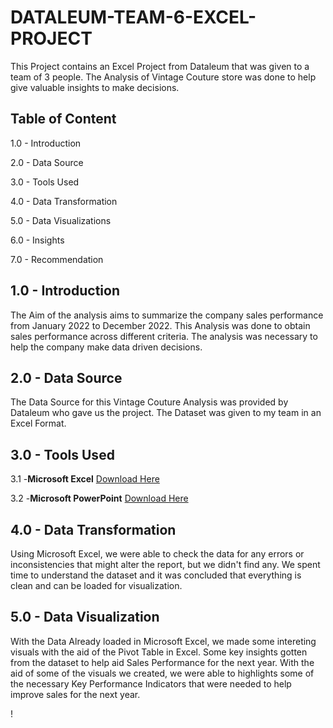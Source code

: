 # DATALEUM-TEAM-6-EXCEL-PROJECT
This Project contains an Excel Project from Dataleum that was given to a team of 3 people. The Analysis of Vintage Couture store was done to help give valuable insights to make decisions. 
## Table of Content
1.0 - Introduction

2.0 - Data Source

3.0 - Tools Used

4.0 - Data Transformation

5.0 - Data Visualizations

6.0 - Insights

7.0 - Recommendation

## 1.0 - Introduction
The Aim of the analysis aims to summarize the company sales performance from January 2022 to December 2022. This Analysis was done to obtain sales performance across different criteria. The analysis was necessary to help the company make data driven decisions.

## 2.0 - Data Source
The Data Source for this Vintage Couture Analysis was provided by Dataleum who gave us the project. The Dataset was given to my team in an Excel Format. 

## 3.0 - Tools Used
3.1 -**Microsoft Excel** [Download Here](www.microsoft.com)

3.2 -**Microsoft PowerPoint** [Download Here](https://www.microsoft.com/en-us/microsoft-365/powerpoint)

## 4.0 - Data Transformation
Using Microsoft Excel, we were able to check the data for any errors or inconsistencies that might alter the report, but we didn't find any. We spent time to understand the dataset and it was concluded that everything is clean and can be loaded for visualization. 

## 5.0 - Data Visualization
With the Data Already loaded in Microsoft Excel, we made some intereting visuals with the aid of the Pivot Table in Excel. Some key insights gotten from the dataset to help aid Sales Performance for the next year. 
With the aid of some of the visuals we created, we were able to highlights some of the necessary Key Performance Indicators that were needed to help improve sales for the next year. 

!
